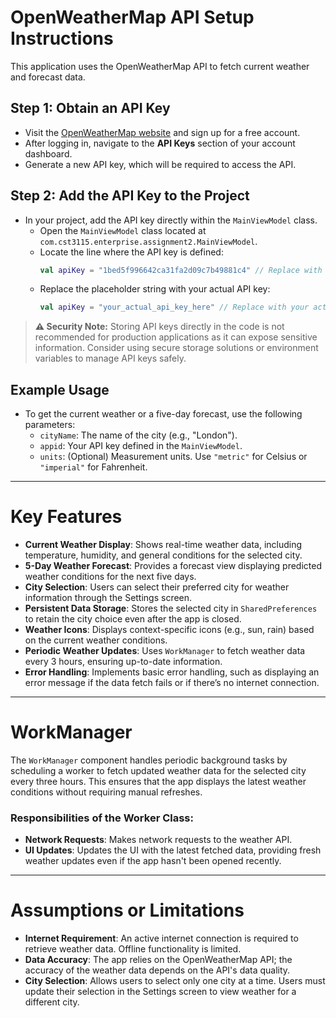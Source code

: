 # OpenWeatherMap API Setup Instructions

This application uses the OpenWeatherMap API to fetch current weather and forecast data.

## Step 1: Obtain an API Key
- Visit the [OpenWeatherMap website](https://openweathermap.org/) and sign up for a free account.
- After logging in, navigate to the **API Keys** section of your account dashboard.
- Generate a new API key, which will be required to access the API.

## Step 2: Add the API Key to the Project
- In your project, add the API key directly within the `MainViewModel` class.
  - Open the `MainViewModel` class located at `com.cst3115.enterprise.assignment2.MainViewModel`.
  - Locate the line where the API key is defined:
    ```kotlin
    val apiKey = "1bed5f996642ca31fa2d09c7b49881c4" // Replace with your actual API key
    ```
  - Replace the placeholder string with your actual API key:
    ```kotlin
    val apiKey = "your_actual_api_key_here" // Replace with your actual API key
    ```

> **⚠️ Security Note:** Storing API keys directly in the code is not recommended for production applications as it can expose sensitive information. Consider using secure storage solutions or environment variables to manage API keys safely.

## Example Usage
- To get the current weather or a five-day forecast, use the following parameters:
  - `cityName`: The name of the city (e.g., "London").
  - `appid`: Your API key defined in the `MainViewModel`.
  - `units`: (Optional) Measurement units. Use `"metric"` for Celsius or `"imperial"` for Fahrenheit.

---

# Key Features

- **Current Weather Display**: Shows real-time weather data, including temperature, humidity, and general conditions for the selected city.
- **5-Day Weather Forecast**: Provides a forecast view displaying predicted weather conditions for the next five days.
- **City Selection**: Users can select their preferred city for weather information through the Settings screen.
- **Persistent Data Storage**: Stores the selected city in `SharedPreferences` to retain the city choice even after the app is closed.
- **Weather Icons**: Displays context-specific icons (e.g., sun, rain) based on the current weather conditions.
- **Periodic Weather Updates**: Uses `WorkManager` to fetch weather data every 3 hours, ensuring up-to-date information.
- **Error Handling**: Implements basic error handling, such as displaying an error message if the data fetch fails or if there’s no internet connection.

---

# WorkManager

The `WorkManager` component handles periodic background tasks by scheduling a worker to fetch updated weather data for the selected city every three hours. This ensures that the app displays the latest weather conditions without requiring manual refreshes.

### Responsibilities of the Worker Class:
- **Network Requests**: Makes network requests to the weather API.
- **UI Updates**: Updates the UI with the latest fetched data, providing fresh weather updates even if the app hasn't been opened recently.

---

# Assumptions or Limitations

- **Internet Requirement**: An active internet connection is required to retrieve weather data. Offline functionality is limited.
- **Data Accuracy**: The app relies on the OpenWeatherMap API; the accuracy of the weather data depends on the API's data quality.
- **City Selection**: Allows users to select only one city at a time. Users must update their selection in the Settings screen to view weather for a different city.

